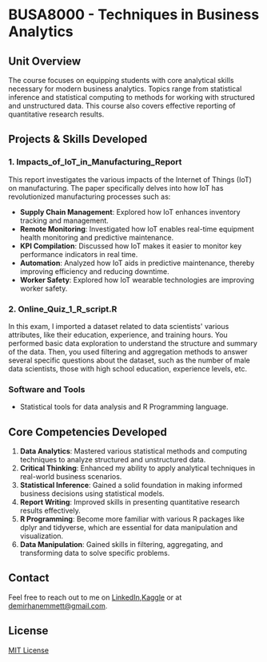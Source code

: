 # BUSA8000 - Techniques in Business Analytics

## Unit Overview

The course focuses on equipping students with core analytical skills necessary for modern business analytics. Topics range from statistical inference and statistical computing to methods for working with structured and unstructured data. This course also covers effective reporting of quantitative research results.

## Projects & Skills Developed

### 1. Impacts_of_IoT_in_Manufacturing_Report

This report investigates the various impacts of the Internet of Things (IoT) on manufacturing. The paper specifically delves into how IoT has revolutionized manufacturing processes such as:

- **Supply Chain Management**: Explored how IoT enhances inventory tracking and management.
- **Remote Monitoring**: Investigated how IoT enables real-time equipment health monitoring and predictive maintenance.
- **KPI Compilation**: Discussed how IoT makes it easier to monitor key performance indicators in real time.
- **Automation**: Analyzed how IoT aids in predictive maintenance, thereby improving efficiency and reducing downtime.
- **Worker Safety**: Explored how IoT wearable technologies are improving worker safety.

### 2. Online_Quiz_1_R_script.R

In this exam, I imported a dataset related to data scientists' various attributes, like their education, experience, and training hours. You performed basic data exploration to understand the structure and summary of the data. Then, you used filtering and aggregation methods to answer several specific questions about the dataset, such as the number of male data scientists, those with high school education, experience levels, etc.


### Software and Tools

- Statistical tools for data analysis and R Programming language.
  
## Core Competencies Developed

1. **Data Analytics**: Mastered various statistical methods and computing techniques to analyze structured and unstructured data.
2. **Critical Thinking**: Enhanced my ability to apply analytical techniques in real-world business scenarios.
3. **Statistical Inference**: Gained a solid foundation in making informed business decisions using statistical models.
4. **Report Writing**: Improved skills in presenting quantitative research results effectively.
5. **R Programming**: Become more familiar with various R packages like dplyr and tidyverse, which are essential for data manipulation and visualization.
6. **Data Manipulation**:  Gained skills in filtering, aggregating, and transforming data to solve specific problems.

## Contact 

Feel free to reach out to me on [LinkedIn](https://www.linkedin.com/in/demirhanemmett/),[Kaggle](https://www.kaggle.com/emmettdemirhan/) or at [demirhanemmett@gmail.com](mailto:demirhanemmett@gmail.com).

## License

[MIT License](../LICENSE)
